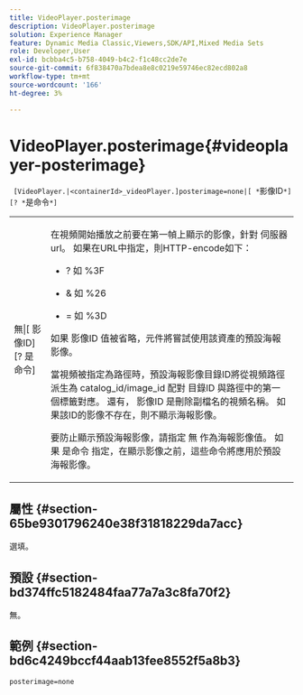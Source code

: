 ```yaml
---
title: VideoPlayer.posterimage
description: VideoPlayer.posterimage
solution: Experience Manager
feature: Dynamic Media Classic,Viewers,SDK/API,Mixed Media Sets
role: Developer,User
exl-id: bcbba4c5-b758-4049-b4c2-f1c48cc2de7e
source-git-commit: 6f838470a7bdea8e8c0219e59746ec82ecd802a8
workflow-type: tm+mt
source-wordcount: '166'
ht-degree: 3%

---
```


# VideoPlayer.posterimage{#videoplayer-posterimage}

` [VideoPlayer.|<containerId>_videoPlayer.]posterimage=none|[ *`影像ID`*][? *`是命令`*]`

<table id="table_AE7AAFA9B4374E31B51D06511EB96401"> 
 <tbody> 
  <tr> 
   <td colname="col1"> <p> <span class="codeph"> 無|[<span class="varname"> 影像ID</span>][?<span class="varname"> 是命令</span>]</span> </p> </td> 
   <td colname="col2"> <p> 在視頻開始播放之前要在第一幀上顯示的影像，針對 <span class="codeph"> 伺服器url</span>。 如果在URL中指定，則HTTP-encode如下： </p> <p> 
     <ul id="ul_B38A687CEFE64C68A0B2C227A68A458F"> 
      <li id="li_E7AE1BDAC17E49E0B7ACF89C5C0529F0"> <p> <span class="codeph"> ?</span> 如 <span class="codeph"> %3F</span> </p> </li> 
      <li id="li_391CCF067F734480B2B4AFC9760C479A"> <p> <span class="codeph"> &amp;</span> 如 <span class="codeph"> %26</span> </p> </li> 
      <li id="li_6824B66A55554C5A8B12874DCF5BFAEE"> <p> <span class="codeph"> =</span> 如 <span class="codeph"> %3D</span> </p> </li> 
     </ul> </p> <p>如果 <span class="codeph"><span class="varname"> 影像ID</span></span> 值被省略，元件將嘗試使用該資產的預設海報影像。 </p> <p>當視頻被指定為路徑時，預設海報影像目錄ID將從視頻路徑派生為 <span class="codeph"> catalog_id/image_id</span> 配對 <span class="codeph"> 目錄ID</span> 與路徑中的第一個標籤對應。 還有， <span class="codeph"> 影像ID</span> 是刪除副檔名的視頻名稱。 如果該ID的影像不存在，則不顯示海報影像。 </p> <p>要防止顯示預設海報影像，請指定 <span class="codeph"> 無</span> 作為海報影像值。 如果 <span class="codeph"><span class="varname"> 是命令</span></span> 指定，在顯示影像之前，這些命令將應用於預設海報影像。 </p> </td> 
  </tr> 
 </tbody> 
</table>

## 屬性 {#section-65be9301796240e38f31818229da7acc}

選填。

## 預設 {#section-bd374ffc5182484faa77a7a3c8fa70f2}

無。

## 範例 {#section-bd6c4249bccf44aab13fee8552f5a8b3}

`posterimage=none`
